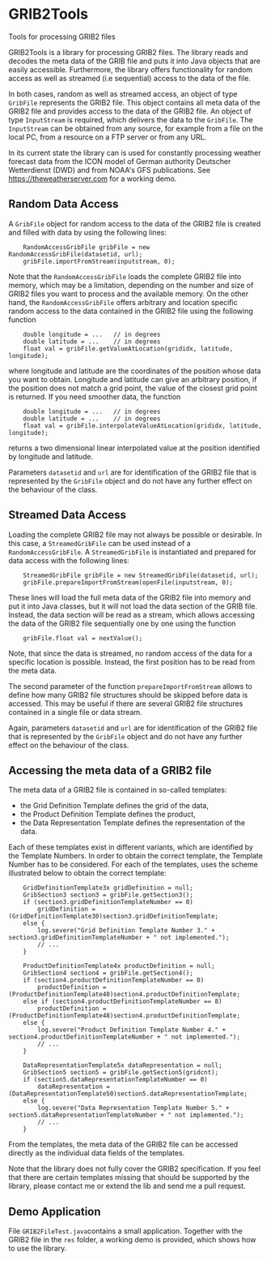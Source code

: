 # GRIB2Tools
Tools for processing GRIB2 files

GRIB2Tools is a library for processing GRIB2 files. The library reads and decodes the meta data of the GRIB file and puts it into Java objects that are easily accessible. Furthermore, the library offers functionality for random access as well as streamed (i.e sequential) access to the data of the file.

In both cases, random as well as streamed access, an object of type `GribFile` represents the GRIB2 file. This object contains all meta data of the GRIB2 file and provides access to the data of the GRIB2 file. An object of type `InputStream` is required, which delivers the data to the `GribFile`. The `InputStream` can be obtained from any source, for example from a file on the local PC, from a resource on a FTP server or from any URL. 

In its current state the library can is used for constantly processing weather forecast data from the ICON model of German authority Deutscher Wetterdienst (DWD) and from NOAA's GFS publications. See https://theweatherserver.com for a working demo.

Random Data Access
---------------------

A `GribFile` object for random access to the data of the GRIB2 file is created and filled with data by using the following lines: 

```
    RandomAccessGribFile gribFile = new RandomAccessGribFile(datasetid, url);
    gribFile.importFromStream(inputstream, 0);
```

Note that the `RandomAccessGribFile` loads the complete GRIB2 file into memory, which may be a limitation, depending on the number and size of GRIB2 files you want to process and the available memory. On the other hand, the `RandomAccessGribFile` offers arbitrary and location specific random access to the data contained in the GRIB2 file using the following function

```
    double longitude = ...   // in degrees
    double latitude = ...    // in degrees
    float val = gribFile.getValueAtLocation(grididx, latitude, longitude);
```

where longitude and latitude are the coordinates of the position whose data you want to obtain. Longitude and latitude can give an arbitrary position, if the position does not match a grid point, the value of the closest grid point is returned. If you need smoother data, the function

```
    double longitude = ...   // in degrees
    double latitude = ...    // in degrees
    float val = gribFile.interpolateValueAtLocation(grididx, latitude, longitude);
```

returns a two dimensional linear interpolated value at the position identified by longitude and latitude.

Parameters `datasetid` and `url` are for identification of the GRIB2 file that is represented by the `GribFile` object and do not have any further effect on the behaviour of the class.

Streamed Data Access
----------------------

Loading the complete GRIB2 file may not always be possible or desirable. In this case, a `StreamedGribFile` can be used instead of a `RandomAccessGribFile`. A `StreamedGribFile` is instantiated and prepared for data access with the following lines:

```
    StreamedGribFile gribFile = new StreamedGribFile(datasetid, url);
    gribFile.prepareImportFromStream(openFile(inputstream, 0);
```

These lines will load the full meta data of the GRIB2 file into memory and put it into Java classes, but it will not load the data section of the GRIB file. Instead, the data section will be read as a stream, which allows accessing the data of the GRIB2 file sequentially one by one using the function

```
    gribFile.float val = nextValue();
```

Note, that since the data is streamed, no random access of the data for a specific location is possible. Instead, the first position has to be read from the meta data.

The second parameter of the function `prepareImportFromStream` allows to define how many GRIB2 file structures should be skipped before data is accessed. This may be useful if there are several GRIB2 file structures contained in a single file or data stream.

Again, parameters `datasetid` and `url` are for identification of the GRIB2 file that is represented by the `GribFile` object and do not have any further effect on the behaviour of the class.

Accessing the meta data of a GRIB2 file
---------------------------------------

The meta data of a GRIB2 file is contained in so-called templates:
<ul>
	<li>the Grid Definition Template defines the grid of the data,</li>
	<li>the Product Definition Template defines the product,</li>
	<li>the Data Representation Template defines the representation of the data.</li>
</ul>
Each of these templates exist in different variants, which are identified by the Template Numbers. In order to obtain the correct template, the Template Number has to be considered. For each of the templates, uses the scheme illustrated below to obtain the correct template:

```
    GridDefinitionTemplate3x gridDefinition = null;
    GribSection3 section3 = gribFile.getSection3();
    if (section3.gridDefinitionTemplateNumber == 0)
        gridDefinition = (GridDefinitionTemplate30)section3.gridDefinitionTemplate;
    else {
        log.severe("Grid Definition Template Number 3." + section3.gridDefinitionTemplateNumber + " not implemented.");
        // ...
    }

    ProductDefinitionTemplate4x productDefinition = null;
    GribSection4 section4 = gribFile.getSection4();
    if (section4.productDefinitionTemplateNumber == 0)
        productDefinition = (ProductDefinitionTemplate40)section4.productDefinitionTemplate;
    else if (section4.productDefinitionTemplateNumber == 8)
        productDefinition = (ProductDefinitionTemplate48)section4.productDefinitionTemplate;
    else {
        log.severe("Product Definition Template Number 4." + section4.productDefinitionTemplateNumber + " not implemented.");
        // ...
    }

    DataRepresentationTemplate5x dataRepresentation = null;
    GribSection5 section5 = gribFile.getSection5(gridcnt);
    if (section5.dataRepresentationTemplateNumber == 0)
        dataRepresentation = (DataRepresentationTemplate50)section5.dataRepresentationTemplate;
    else {
        log.severe("Data Representation Template Number 5." + section5.dataRepresentationTemplateNumber + " not implemented.");
        // ...
    }
```

From the templates, the meta data of the GRIB2 file can be accessed directly as the individual data fields of the templates.

Note that the library does not fully cover the GRIB2 specification. If you feel that there are certain templates missing that should be supported by the library, please contact me or extend the lib and send me a pull request.

Demo Application
----------------
File `GRIB2FileTest.java`contains a small application. Together with the GRIB2 file in the `res` folder, a working demo is provided, which shows how to use the library.
